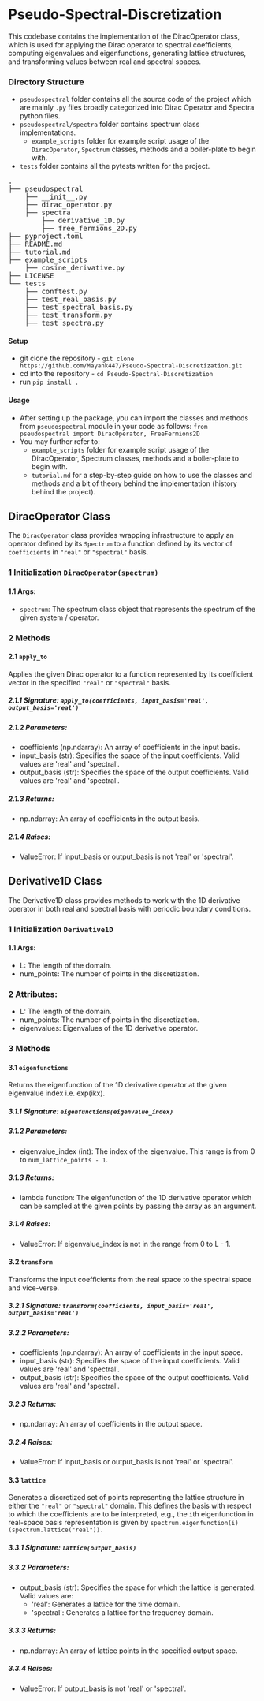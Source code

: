# Pseudo-Spectral-Discretization

This codebase contains the implementation of the DiracOperator class, which is used for applying the Dirac operator to spectral coefficients, computing eigenvalues and eigenfunctions, generating lattice structures, and transforming values between real and spectral spaces.

### Directory Structure

- `pseudospectral` folder contains all the source code of the project which are mainly `.py` files broadly categorized into Dirac Operator and Spectra python files.
- `pseudospectral/spectra` folder contains spectrum class implementations.
  - `example_scripts` folder for example script usage of the `DiracOperator`, `Spectrum` classes, methods and a boiler-plate to begin with.
- `tests` folder contains all the pytests written for the project.

<pre>
.
├── pseudospectral
    ├── __init__.py
    ├── dirac_operator.py
    ├── spectra
        ├── derivative_1D.py
        ├── free_fermions_2D.py
├── pyproject.toml
├── README.md
├── tutorial.md
├── example_scripts
    ├── cosine_derivative.py
├── LICENSE
└── tests
    ├── conftest.py
    ├── test_real_basis.py
    ├── test_spectral_basis.py
    ├── test_transform.py
    ├── test_spectra.py
</pre>

#### Setup

- git clone the repository - `git clone https://github.com/Mayank447/Pseudo-Spectral-Discretization.git`
- cd into the repository - `cd Pseudo-Spectral-Discretization`
- run `pip install .`

#### Usage

- After setting up the package, you can import the classes and methods from `pseudospectral` module in your code as follows:
  ``from pseudospectral import DiracOperator, FreeFermions2D``
- You may further refer to:
  - `example_scripts` folder for example script usage of the DiracOperator, Spectrum classes, methods and a boiler-plate to begin with.
  - `tutorial.md` for a step-by-step guide on how to use the classes and methods and a bit of theory behind the implementation (history behind the project).

## DiracOperator Class

The `DiracOperator` class provides wrapping infrastructure to apply an operator defined by its `Spectrum` to a function defined by its vector of `coefficients` in `"real"` or `"spectral"` basis.

### 1 Initialization ``DiracOperator(spectrum)``

#### 1.1 Args:

- `spectrum`: The spectrum class object that represents the spectrum of the given system / operator.

### 2 Methods

#### 2.1 ``apply_to``

Applies the given Dirac operator to a function represented by its coefficient vector in the specified `"real"` or `"spectral"` basis.

##### 2.1.1 Signature: ``apply_to(coefficients, input_basis='real', output_basis='real')``

##### 2.1.2 Parameters:

- coefficients (np.ndarray): An array of coefficients in the input basis.
- input_basis (str): Specifies the space of the input coefficients. Valid values are 'real' and 'spectral'.
- output_basis (str): Specifies the space of the output coefficients. Valid values are 'real' and 'spectral'.

##### 2.1.3 Returns:

- np.ndarray: An array of coefficients in the output basis.

##### 2.1.4 Raises:

- ValueError: If input_basis or output_basis is not 'real' or 'spectral'.

## Derivative1D Class

The Derivative1D class provides methods to work with the 1D derivative operator in both real and spectral basis with periodic boundary conditions.

### 1 Initialization ``Derivative1D``

#### 1.1 Args:

- L: The length of the domain.
- num_points: The number of points in the discretization.

### 2 Attributes:

- L: The length of the domain.
- num_points: The number of points in the discretization.
- eigenvalues: Eigenvalues of the 1D derivative operator.

### 3 Methods

#### 3.1 ``eigenfunctions``

Returns the eigenfunction of the 1D derivative operator at the given eigenvalue index i.e. exp(ikx).

##### 3.1.1 Signature: `eigenfunctions(eigenvalue_index)`

##### 3.1.2 Parameters:

- eigenvalue_index (int): The index of the eigenvalue. This range is from 0 to `num_lattice_points - 1`.

##### 3.1.3 Returns:

- lambda function: The eigenfunction of the 1D derivative operator which can be sampled at the given points by passing the array as an argument.

##### 3.1.4 Raises:

- ValueError: If eigenvalue_index is not in the range from 0 to L - 1.

#### 3.2 ``transform``

Transforms the input coefficients from the real space to the spectral space and vice-verse.

##### 3.2.1 Signature: `transform(coefficients, input_basis='real', output_basis='real')`

##### 3.2.2 Parameters:

- coefficients (np.ndarray): An array of coefficients in the input space.
- input_basis (str): Specifies the space of the input coefficients. Valid values are 'real' and 'spectral'.
- output_basis (str): Specifies the space of the output coefficients. Valid values are 'real' and 'spectral'.

##### 3.2.3 Returns:

- np.ndarray: An array of coefficients in the output space.

##### 3.2.4 Raises:

- ValueError: If input_basis or output_basis is not 'real' or 'spectral'.

#### 3.3 ``lattice``

Generates a discretized set of points representing the lattice structure in either the `"real"` or `"spectral"` domain. This defines the basis with respect to which the coefficients are to be interpreted, e.g., the `i`th eigenfunction in real-space basis representation is given by `spectrum.eigenfunction(i)(spectrum.lattice("real")).`

##### 3.3.1 Signature: `lattice(output_basis)`

##### 3.3.2 Parameters:

- output_basis (str): Specifies the space for which the lattice is generated. Valid values are:
  - 'real': Generates a lattice for the time domain.
  - 'spectral': Generates a lattice for the frequency domain.

##### 3.3.3 Returns:

- np.ndarray: An array of lattice points in the specified output space.

##### 3.3.4 Raises:

- ValueError: If output_basis is not 'real' or 'spectral'.
